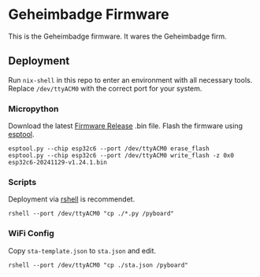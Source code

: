 # Geheimbadge Firmware
This is the Geheimbadge firmware.
It wares the Geheimbadge firm.

## Deployment
Run `nix-shell` in this repo to enter an environment with all necessary tools.
Replace `/dev/ttyACM0` with the correct port for your system.

### Micropython
Download the latest [Firmware Release](https://micropython.org/download/esp32c6/) .bin file.
Flash the firmware using [esptool](https://github.com/espressif/esptool).

```shell
esptool.py --chip esp32c6 --port /dev/ttyACM0 erase_flash
esptool.py --chip esp32c6 --port /dev/ttyACM0 write_flash -z 0x0 esp32c6-20241129-v1.24.1.bin
```

### Scripts
Deployment via [rshell](https://github.com/dhylands/rshell) is recommendet.

```shell
rshell --port /dev/ttyACM0 "cp ./*.py /pyboard"
```

### WiFi Config
Copy `sta-template.json` to `sta.json` and edit.
```shell
rshell --port /dev/ttyACM0 "cp ./sta.json /pyboard"
```
